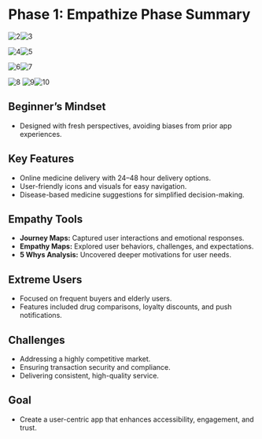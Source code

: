 # Phase 1: Empathize Phase Summary

![2](https://github.com/user-attachments/assets/fae3fe93-46fc-4849-81bf-36d2c89dfbc0)![3](https://github.com/user-attachments/assets/2db32974-e9aa-423e-9b05-279678184765)

![4](https://github.com/user-attachments/assets/9da03d74-6c07-4446-a94c-f30e1f442310)![5](https://github.com/user-attachments/assets/9de0b7ac-48a5-4940-a0f7-1876e7c11792)

![6](https://github.com/user-attachments/assets/3ab747e8-5126-445b-82fd-7a1de39e40e3)![7](https://github.com/user-attachments/assets/59da7058-0a5f-43b3-9eff-6c4871251140)


![8](https://github.com/user-attachments/assets/9357bbdf-f760-4395-99f7-e0ccc295d432)
![9](https://github.com/user-attachments/assets/99fbd8d3-fd70-4010-9912-dff45fc92709)![10](https://github.com/user-attachments/assets/72a9e399-0ea3-42f4-b0f2-37d52dce813d)


## Beginner’s Mindset  
- Designed with fresh perspectives, avoiding biases from prior app experiences.

## Key Features  
- Online medicine delivery with 24–48 hour delivery options.  
- User-friendly icons and visuals for easy navigation.  
- Disease-based medicine suggestions for simplified decision-making.  

## Empathy Tools  
- **Journey Maps:** Captured user interactions and emotional responses.  
- **Empathy Maps:** Explored user behaviors, challenges, and expectations.  
- **5 Whys Analysis:** Uncovered deeper motivations for user needs.  

## Extreme Users  
- Focused on frequent buyers and elderly users.  
- Features included drug comparisons, loyalty discounts, and push notifications.

## Challenges  
- Addressing a highly competitive market.  
- Ensuring transaction security and compliance.  
- Delivering consistent, high-quality service.

## Goal  
- Create a user-centric app that enhances accessibility, engagement, and trust.


